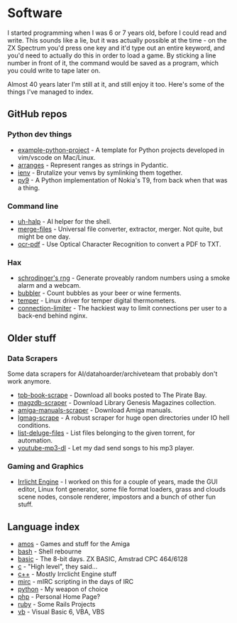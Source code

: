 # Software

I started programming when I was 6 or 7 years old, before I could read and
write. This sounds like a lie, but it was actually possible at the time - on
the ZX Spectrum you'd press one key and it'd type out an entire keyword, and
you'd need to actually do this in order to load a game. By sticking a line
number in front of it, the command would be saved as a program, which you
could write to tape later on.

Almost 40 years later I'm still at it, and still enjoy it too. Here's some of
the things I've managed to index.

## GitHub repos

### Python dev things

* [example-python-project](https://github.com/bitplane/example-python-project) -
  A template for Python projects developed in vim/vscode on Mac/Linux.
* [arranges](/arranges) -
  Represent ranges as strings in Pydantic.
* [ienv](/ienv) -
  Brutalize your venvs by symlinking them together.
* [py9](https://github.com/bitplane/py9) -
  A Python implementation of Nokia's T9, from back when that was a thing.

### Command line

* [uh-halp](/uh-halp) -
  AI helper for the shell.
* [merge-files](/merge-files) -
  Universal file converter, extractor, merger. Not quite, but might be one day.
* [ocr-pdf](https://github.com/bitplane/ocr-pdf) -
  Use Optical Character Recognition to convert a PDF to TXT.

### Hax

* [schrodinger's rng](https://github.com/bitplane/schrodingers-rng) - 
  Generate proveably random numbers using a smoke alarm and a webcam.
* [bubbler](https://github.com/bitplane/bubbler) -
  Count bubbles as your beer or wine ferments.
* [temper](https://github.com/bitplane/temper) -
  Linux driver for temper digital thermometers.
* [connection-limiter](https://github.com/bitplane/connection-limiter) -
  The hackiest way to limit connections per user to a back-end behind nginx.

## Older stuff

### Data Scrapers

Some data scrapers for AI/datahoarder/archiveteam that probably don't work
anymore.

* [tpb-book-scrape](https://github.com/bitplane/tpb-book-scrape) -
  Download all books posted to The Pirate Bay.
* [magzdb-scraper](https://github.com/bitplane/magzdb-scraper) -
  Download Library Genesis Magazines collection.
* [amiga-manuals-scraper](https://github.com/bitplane/amiga-manuals-scraper) -
  Download Amiga manuals.
* [lgmag-scrape](https://github.com/bitplane/lgmag-scrape) -
  A robust scraper for huge open directories under IO hell conditions.
* [list-deluge-files](https://github.com/bitplane/list-deluge-files) -
  List files belonging to the given torrent, for automation.
* [youtube-mp3-dl](https://github.com/bitplane/youtube-mp3-dl) -
  Let my dad send songs to his mp3 player.

### Gaming and Graphics

* [Irrlicht Engine](https://irrlicht.sf.net/) -
  I worked on this for a couple of years, made the GUI editor, Linux font
  generator, some file format loaders, grass and clouds scene nodes, console
  renderer, impostors and a bunch of other fun stuff.

## Language index

 * [amos](amos) - Games and stuff for the Amiga
 * [bash](bash) - Shell rebourne
 * [basic](basic) - The 8-bit days. ZX BASIC, Amstrad CPC 464/6128
 * [c](c) - "High level", they said...
 * [c++](c++) - Mostly Irrclicht Engine stuff
 * [mirc](mirc) - mIRC scripting in the days of IRC
 * [python](python) - My weapon of choice
 * [php](php) - Personal Home Page?
 * [ruby](ruby) - Some Rails Projects
 * [vb](vb) - Visual Basic 6, VBA, VBS

